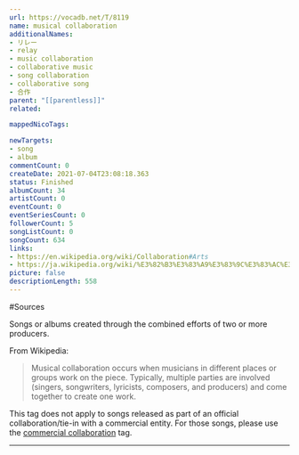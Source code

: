 ```yaml
---
url: https://vocadb.net/T/8119
name: musical collaboration
additionalNames: 
- リレー
- relay
- music collaboration
- collaborative music
- song collaboration
- collaborative song
- 合作
parent: "[[parentless]]"
related:

mappedNicoTags:

newTargets:
- song
- album
commentCount: 0
createDate: 2021-07-04T23:08:18.363
status: Finished
albumCount: 34
artistCount: 0
eventCount: 0
eventSeriesCount: 0
followerCount: 5
songListCount: 0
songCount: 634
links: 
- https://en.wikipedia.org/wiki/Collaboration#Arts
- https://ja.wikipedia.org/wiki/%E3%82%B3%E3%83%A9%E3%83%9C%E3%83%AC%E3%83%BC%E3%82%B7%E3%83%A7%E3%83%B3
picture: false
descriptionLength: 558
---
```


#Sources

Songs or albums created through the combined efforts of two or more producers.

From Wikipedia:
>Musical collaboration occurs when musicians in different places or groups work on the piece. Typically, multiple parties are involved (singers, songwriters, lyricists, composers, and producers) and come together to create one work.

This tag does not apply to songs released as part of an official collaboration/tie-in with a commercial entity. For those songs,  please use the [commercial collaboration](https://vocadb.net/T/6616/commercial-collaboration) tag.

---

